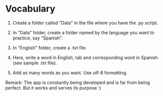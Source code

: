 # Vocabulary
1) Create a folder called "Data" in the file where you have the .py script.

2) In "Data" folder, create a folder named by the language you want to practice, say "Spanish".

3) In "English" folder, create a .txt file. 

4) Here, write a word in English, tab and corresponding word in Spanish (see sample .txt file).

5) Add as many words as you want. Use utf-8 formatting.

Remark:
The app is constantly being developed and is far from being perfect. But it works and serves its purpose :)
